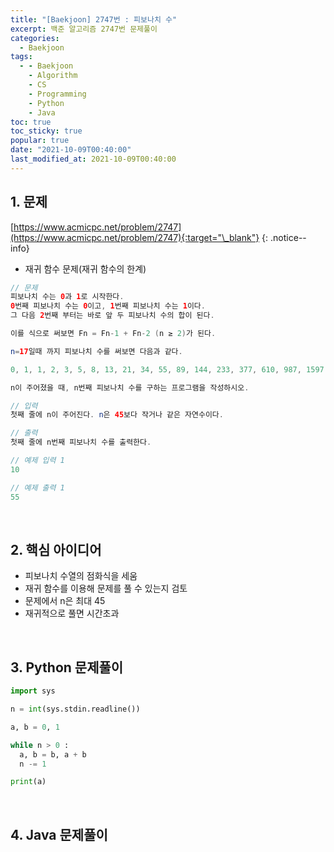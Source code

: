 ```yaml
---
title: "[Baekjoon] 2747번 : 피보나치 수"
excerpt: 백준 알고리즘 2747번 문제풀이
categories:
  - Baekjoon
tags:
  - - Baekjoon
    - Algorithm
    - CS
    - Programming
    - Python
    - Java
toc: true
toc_sticky: true
popular: true
date: "2021-10-09T00:40:00"
last_modified_at: 2021-10-09T00:40:00
---
```


## 1. 문제

[https://www.acmicpc.net/problem/2747](https://www.acmicpc.net/problem/2747){:target="\_blank"}
{: .notice--info}

- 재귀 함수 문제(재귀 함수의 한계)

```java
// 문제
피보나치 수는 0과 1로 시작한다.
0번째 피보나치 수는 0이고, 1번째 피보나치 수는 1이다.
그 다음 2번째 부터는 바로 앞 두 피보나치 수의 합이 된다.

이를 식으로 써보면 Fn = Fn-1 + Fn-2 (n ≥ 2)가 된다.

n=17일때 까지 피보나치 수를 써보면 다음과 같다.

0, 1, 1, 2, 3, 5, 8, 13, 21, 34, 55, 89, 144, 233, 377, 610, 987, 1597

n이 주어졌을 때, n번째 피보나치 수를 구하는 프로그램을 작성하시오.

// 입력
첫째 줄에 n이 주어진다. n은 45보다 작거나 같은 자연수이다.

// 출력
첫째 줄에 n번째 피보나치 수를 출력한다.

// 예제 입력 1
10

// 예제 출력 1
55
```

<br>

## 2. 핵심 아이디어

- 피보나치 수열의 점화식을 세움
- 재귀 함수를 이용해 문제를 풀 수 있는지 검토
- 문제에서 n은 최대 45
- 재귀적으로 풀면 시간초과

<br>

## 3. Python 문제풀이

```python
import sys

n = int(sys.stdin.readline())

a, b = 0, 1

while n > 0 :
  a, b = b, a + b
  n -= 1

print(a)
```

<br>

## 4. Java 문제풀이

```java

```
